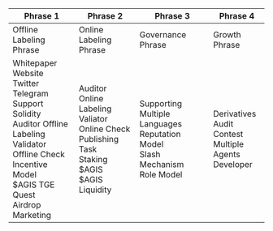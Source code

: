 |  Phrase 1   | Phrase 2  | Phrase 3 | Phrase 4 |
|  ----  | ----  |  ----  | ----  |
| Offline Labeling Phrase  | Online Labeling Phrase | Governance Phrase | Growth Phrase |
| Whitepaper <br> Website Twitter Telegram <br> Support Solidity <br> Auditor Offline Labeling <br> Validator Offline Check <br> Incentive Model <br>$AGIS TGE <br>Quest <br> Airdrop <br> Marketing  | Auditor Online Labeling <br> Valiator Online Check <br> Publishing Task <br> Staking $AGIS<br> $AGIS Liquidity | Supporting Multiple Languages <br> Reputation Model <br> Slash Mechanism <br> Role Model | Derivatives <br> Audit Contest <br> Multiple Agents <br> Developer|